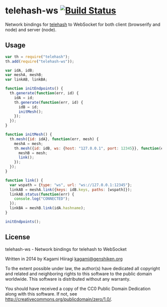 # telehash-ws [![Build Status](https://travis-ci.org/nekogrid/telehash-ws.svg?branch=master)](https://travis-ci.org/nekogrid/telehash-ws)

Network bindings for [telehash](http://telehash.org/) to WebSocket for both client (browserify and node) and server (node).

## Usage

```js
var th = require("telehash");
th.add(require("telehash-ws"));

var idA, idB;
var meshA, meshB;
var linkAB, linkBA;

function initEndpoints() {
  th.generate(function(err, id) {
    idA = id;
    th.generate(function(err, id) {
      idB = id;
      initMesh();
    });
  });
}

function initMesh() {
  th.mesh({id: idA}, function(err, mesh) {
    meshA = mesh;
    th.mesh({id: idB, ws: {host: "127.0.0.1", port: 12345}}, function(err, mesh) {
      meshB = mesh;
      link();
    });
  });
}

function link() {
  var wspath = {type: "ws", url: "ws://127.0.0.1:12345"};
  linkAB = meshA.link({keys: idB.keys, paths: [wspath]});
  linkAB.status(function(err) {
    console.log("CONNECTED");
  });
  linkBA = meshB.link(idA.hashname);
}

initEndpoints();
```

## License

telehash-ws - Network bindings for telehash to WebSocket

Written in 2014 by Kagami Hiiragi <kagami@genshiken.org>

To the extent possible under law, the author(s) have dedicated all copyright and related and neighboring rights to this software to the public domain worldwide. This software is distributed without any warranty.

You should have received a copy of the CC0 Public Domain Dedication along with this software. If not, see <http://creativecommons.org/publicdomain/zero/1.0/>.
